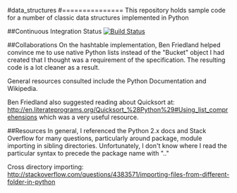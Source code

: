 #data_structures
#===============
This repository holds sample code for a number of classic data structures implemented in Python

##Continuous Integration Status
[![Build Status](https://travis-ci.org/CharlesGust/data_structures.svg?branch=master)](https://travis-ci.org/CharlesGust/data_structures)

##Collaborations
On the hashtable implementation, Ben Friedland helped convince me to use native Python
lists instead of the "Bucket" object I had created that I thought was a requirement of
the specification. The resulting code is a lot cleaner as a result.

General resources consulted include the Python Documentation and Wikipedia.

Ben Friedland also suggested reading about Quicksort at:
http://en.literateprograms.org/Quicksort_%28Python%29#Using_list_comprehensions
which was a very useful resource.

##Resources
In general, I referenced the Python 2.x docs and Stack Overflow for many questions, particularly
around package, module importing in sibling directories. Unfortunately, I don't know where
I read the particular syntax to precede the package name with ".."

Cross directory importing:
http://stackoverflow.com/questions/4383571/importing-files-from-different-folder-in-python


